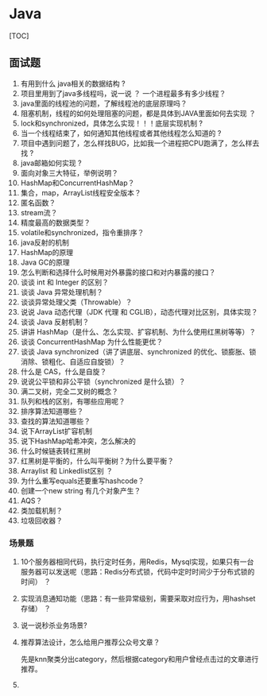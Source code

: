 # Java

[TOC]

## 面试题

1. 有用到什么 java相关的数据结构 ?
2. 项目里用到了java多线程吗，说一说  ？ 一个进程最多有多少线程？ 
3. java里面的线程池的问题，了解线程池的底层原理吗？ 
4. 阻塞机制，线程的如何处理阻塞的问题，都是具体到JAVA里面如何去实现 ？
5. lock和synchronized，具体怎么实现！！！底层实现机制 ?
6. 当一个线程结束了，如何通知其他线程或者其他线程怎么知道的 ?
7. 项目中遇到问题了，怎么样找BUG，比如我一个进程把CPU跑满了，怎么样去找 ?
8. java邮箱如何实现 ?
9. 面向对象三大特征，举例说明？
10. HashMap和ConcurrentHashMap？
11. 集合，map，ArrayList线程安全版本？
12. 匿名函数？
13. stream流？
14. 精度最高的数据类型？
15. volatile和synchronized，指令重排序？
16. java反射的机制
17. HashMap的原理
18. Java GC的原理
19. 怎么判断和选择什么时候用对外暴露的接口和对内暴露的接口？
20. 谈谈 int 和 Integer 的区别？
21. 谈谈 Java 异常处理机制？
22. 谈谈异常处理父类（Throwable）？
23. 说说 Java 动态代理（JDK 代理 和 CGLIB），动态代理对比区别，具体实现？
24. 谈谈 Java 反射机制？
25. 讲讲 HashMap（是什么、怎么实现、扩容机制、为什么使用红黑树等等）？
26. 谈谈 ConcurrentHashMap 为什么性能更优？
27. 谈谈 Java synchronized（讲了讲底层、synchronized 的优化、锁膨胀、锁消除、锁粗化、自适应自旋锁）？
28. 什么是 CAS，什么是自旋？
29. 说说公平锁和非公平锁（synchronized 是什么锁）？
30. 满二叉树，完全二叉树的概念？
31. 队列和栈的区别，有哪些应用呢？
32. 排序算法知道哪些？
33. 查找的算法知道哪些？
34. 说下ArrayList扩容机制
35. 说下HashMap哈希冲突，怎么解决的
36. 什么时候链表转红黑树
37. 红黑树是平衡的，什么叫平衡树？为什么要平衡？
38.  Arraylist 和 Linkedlist区别 ？
39. 为什么重写equals还要重写hashcode？
40. 创建一个new string 有几个对象产生？
41. AQS？
42. 类加载机制？
43. 垃圾回收器？



### 场景题

1. 10个服务器相同代码，执行定时任务，用Redis，Mysql实现，如果只有一台服务器可以发送呢（思路：Redis分布式锁，代码中定时时间少于分布式锁的时间） ？

2. 实现消息通知功能（思路：有一些异常级别，需要采取对应行为，用hashset存储） ？

3. 说一说秒杀业务场景? 

4. 推荐算法设计，怎么给用户推荐公众号文章？

   先是knn聚类分出category，然后根据category和用户曾经点击过的文章进行推荐。

5. 

   